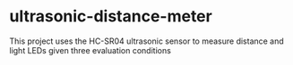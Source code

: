 # ultrasonic-distance-meter
This project uses the HC-SR04 ultrasonic sensor to measure distance and light LEDs given three evaluation conditions

